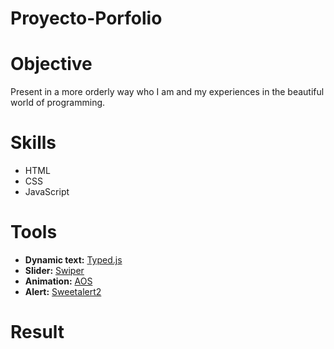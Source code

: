 # Proyecto-Porfolio
# Objective
Present in a more orderly way who I am and my experiences in the beautiful world of programming.
# Skills
   * HTML
   * CSS
   * JavaScript
# Tools
   * **Dynamic text:** [Typed.js](https://github.com/mattboldt/typed.js/)
   * **Slider:** [Swiper](https://swiperjs.com)
   * **Animation:** [AOS](https://michalsnik.github.io/aos/)
   * **Alert:** [Sweetalert2](https://sweetalert2.github.io)
# Result

